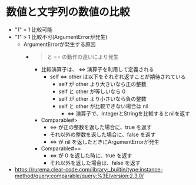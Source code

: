 # 数値と文字列の数値の比較
- "1" = 1 比較可能
- "1" > 1 比較不可(ArgumentErrorが発生)
    - ArgumentErrorが発生する原因
        - > と == の動作の違いにより発生
            - 比較演算子は、 <=> 演算子を利用して定義される
                - self <=> other は以下をそれぞれ返すことが期待されている
                    - self が other より大きいなら正の整数
                    - self と other が等しいなら 0
                    - self が other より小さいなら負の整数
                    - self と other が比較できない場合は nil
                        - <=> 演算子で、IntegerとStringを比較するとnilを返す
            - Comparable#>
                - <=> が正の整数を返した場合に、true を返す
                - それ以外の整数を返した場合に、false を返す
                - <=> が nil を返したときにArgumentErrorが発生
            - Comparable#==
                - <=> が 0 を返した時に、true を返す
                - それ以外を返した場合は、false を返す
- https://rurema.clear-code.com/library:_builtin/type:instance-method/query:comparable/query:%3E/version:2.3.0/
